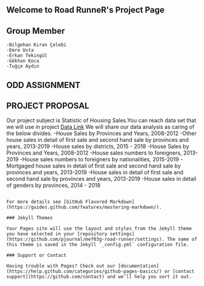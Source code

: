 ## Welcome to Road RunneR's Project Page 

## Group Member 
    -Bilgehan Kıran Çelebi
    -Emre Usta
    -Erkan Tekingül
    -Gökhan Koca
    -Tuğçe Aydın
    
## ODD ASSIGNMENT
    
## PROJECT PROPOSAL
   
 Our project subject is  Statistic of Housing Sales.You can reach data set that we will use in project [Data Link](http://www.tuik.gov.tr/PreTablo.do?alt_id=1056 )
 We will share our data analysis as caring of the below divides.
        -House Sales by Provinces and Years, 2008-2012
        -Other house sales in detail of first sale and second hand sale by provinces and years, 2013-2019 
        -House sales by districts, 2015  - 2018 
        -House Sales by Provinces and Years, 2008-2012
        -House sales numbers to foreigners, 2013-2019
        -House sales numbers to foreigners by nationalities, 2015-2019
        -Mortgaged house sales in detail of first sale and second hand sale by provinces and years, 2013-2019
        -House sales in detail of first sale and second hand sale by provinces and years, 2013-2019
        -House sales in detail of genders by provinces, 2014 - 2018

```

For more details see [GitHub Flavored Markdown](https://guides.github.com/features/mastering-markdown/).

### Jekyll Themes

Your Pages site will use the layout and styles from the Jekyll theme you have selected in your [repository settings](https://github.com/pjournal/mef03g-road-runner/settings). The name of this theme is saved in the Jekyll `_config.yml` configuration file.

### Support or Contact

Having trouble with Pages? Check out our [documentation](https://help.github.com/categories/github-pages-basics/) or [contact support](https://github.com/contact) and we’ll help you sort it out.
